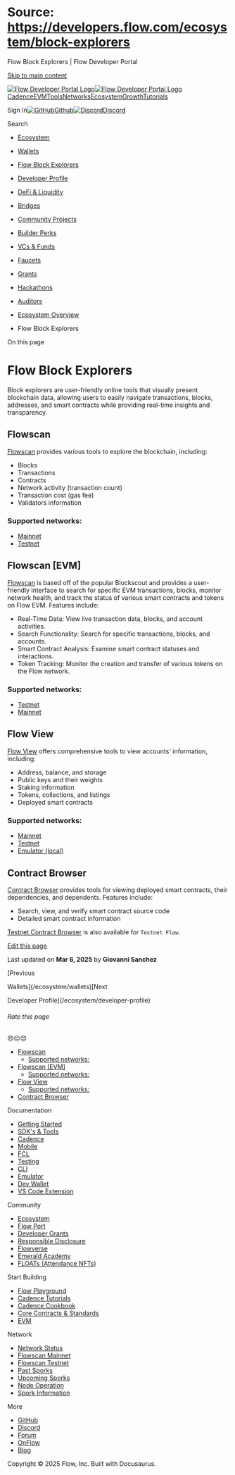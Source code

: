 # Source: https://developers.flow.com/ecosystem/block-explorers

Flow Block Explorers | Flow Developer Portal



[Skip to main content](#__docusaurus_skipToContent_fallback)

[![Flow Developer Portal Logo](/img/flow-docs-logo-dark.png)![Flow Developer Portal Logo](/img/flow-docs-logo-light.png)](/)[Cadence](/build/flow)[EVM](/evm/about)[Tools](/tools/flow-cli)[Networks](/networks/flow-networks)[Ecosystem](/ecosystem)[Growth](/growth)[Tutorials](/tutorials)

Sign In[![GitHub]()Github](https://github.com/onflow)[![Discord]()Discord](https://discord.gg/flow)

Search

* [Ecosystem](/ecosystem)
* [Wallets](/ecosystem/wallets)
* [Flow Block Explorers](/ecosystem/block-explorers)
* [Developer Profile](/ecosystem/developer-profile)
* [DeFi & Liquidity](/ecosystem/defi-liquidity)
* [Bridges](/ecosystem/bridges)
* [Community Projects](/ecosystem/projects)
* [Builder Perks](/ecosystem/builder-perks)
* [VCs & Funds](/ecosystem/vcs-and-funds)
* [Faucets](/ecosystem/faucets)
* [Grants](/ecosystem/grants)
* [Hackathons](/ecosystem/hackathons)
* [Auditors](/ecosystem/auditors)
* [Ecosystem Overview](/ecosystem/overview)

* Flow Block Explorers

On this page

# Flow Block Explorers

Block explorers are user-friendly online tools that visually present blockchain data, allowing users to easily navigate transactions, blocks, addresses, and smart contracts while providing real-time insights and transparency.

## Flowscan[​](#flowscan "Direct link to Flowscan")

[Flowscan](https://flowscan.io/) provides various tools to explore the blockchain, including:

* Blocks
* Transactions
* Contracts
* Network activity (transaction count)
* Transaction cost (gas fee)
* Validators information

### Supported networks:[​](#supported-networks "Direct link to Supported networks:")

* [Mainnet](https://flowscan.io/)
* [Testnet](https://testnet.flowscan.io/)

## Flowscan [EVM][​](#flowscan-evm "Direct link to Flowscan [EVM]")

[Flowscan](https://evm-testnet.flowscan.io/) is based off of the popular Blockscout and provides a user-friendly interface to search for specific EVM transactions, blocks, monitor network health, and track the status of various smart contracts and tokens on Flow EVM. Features include:

* Real-Time Data: View live transaction data, blocks, and account activities.
* Search Functionality: Search for specific transactions, blocks, and accounts.
* Smart Contract Analysis: Examine smart contract statuses and interactions.
* Token Tracking: Monitor the creation and transfer of various tokens on the Flow network.

### Supported networks:[​](#supported-networks-1 "Direct link to Supported networks:")

* [Testnet](https://evm-testnet.flowscan.io/)
* [Mainnet](https://evm.flowscan.io/)

## Flow View[​](#flow-view "Direct link to Flow View")

[Flow View](https://www.flowview.app/) offers comprehensive tools to view accounts' information, including:

* Address, balance, and storage
* Public keys and their weights
* Staking information
* Tokens, collections, and listings
* Deployed smart contracts

### Supported networks:[​](#supported-networks-2 "Direct link to Supported networks:")

* [Mainnet](https://www.flowview.app/)
* [Testnet](https://testnet.flowview.app/)
* [Emulator (local)](https://emulator.flowview.app/)

## Contract Browser[​](#contract-browser "Direct link to Contract Browser")

[Contract Browser](https://contractbrowser.com/) provides tools for viewing deployed smart contracts, their dependencies, and dependents. Features include:

* Search, view, and verify smart contract source code
* Detailed smart contract information

[Testnet Contract Browser](https://testnet.contractbrowser.com/) is also available for `Testnet Flow`.

[Edit this page](https://github.com/onflow/docs/tree/main/docs/ecosystem/block-explorers.md)

Last updated on **Mar 6, 2025** by **Giovanni Sanchez**

[Previous

Wallets](/ecosystem/wallets)[Next

Developer Profile](/ecosystem/developer-profile)

###### Rate this page

😞😐😊

* [Flowscan](#flowscan)
  + [Supported networks:](#supported-networks)
* [Flowscan [EVM]](#flowscan-evm)
  + [Supported networks:](#supported-networks-1)
* [Flow View](#flow-view)
  + [Supported networks:](#supported-networks-2)
* [Contract Browser](#contract-browser)

Documentation

* [Getting Started](/build/getting-started/contract-interaction)
* [SDK's & Tools](/tools)
* [Cadence](https://cadence-lang.org/docs/)
* [Mobile](/build/guides/mobile/overview)
* [FCL](/tools/clients/fcl-js)
* [Testing](/build/smart-contracts/testing)
* [CLI](/tools/flow-cli)
* [Emulator](/tools/emulator)
* [Dev Wallet](https://github.com/onflow/fcl-dev-wallet)
* [VS Code Extension](/tools/vscode-extension)

Community

* [Ecosystem](/ecosystem)
* [Flow Port](https://port.onflow.org/)
* [Developer Grants](https://github.com/onflow/developer-grants)
* [Responsible Disclosure](https://flow.com/flow-responsible-disclosure)
* [Flowverse](https://www.flowverse.co/)
* [Emerald Academy](https://academy.ecdao.org/)
* [FLOATs (Attendance NFTs)](https://floats.city/)

Start Building

* [Flow Playground](https://play.flow.com/)
* [Cadence Tutorials](https://cadence-lang.org/docs/tutorial/first-steps)
* [Cadence Cookbook](https://open-cadence.onflow.org)
* [Core Contracts & Standards](/build/core-contracts)
* [EVM](/evm/about)

Network

* [Network Status](https://status.onflow.org/)
* [Flowscan Mainnet](https://flowdscan.io/)
* [Flowscan Testnet](https://testnet.flowscan.io/)
* [Past Sporks](/networks/node-ops/node-operation/past-sporks)
* [Upcoming Sporks](/networks/node-ops/node-operation/upcoming-sporks)
* [Node Operation](/networks/node-ops)
* [Spork Information](/networks/node-ops/node-operation/spork)

More

* [GitHub](https://github.com/onflow)
* [Discord](https://discord.gg/flow)
* [Forum](https://forum.onflow.org/)
* [OnFlow](https://onflow.org/)
* [Blog](https://flow.com/blog)

Copyright © 2025 Flow, Inc. Built with Docusaurus.